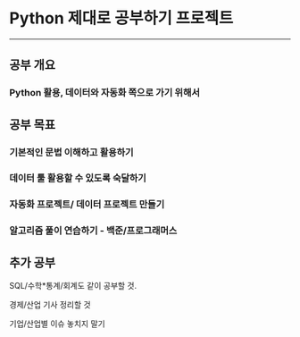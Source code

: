 <h1>Python 제대로 공부하기 프로젝트</h1>


-----------

<h2>공부 개요</h2>
   <h3>Python 활용, 데이터와 자동화 쪽으로 가기 위해서</h3> 
<h2>공부 목표</h2>
    <h3>기본적인 문법 이해하고 활용하기</h3>
    <h3>데이터 툴 활용할 수 있도록 숙달하기</h3>
    <h3>자동화 프로젝트/ 데이터 프로젝트 만들기</h3>
    <h3> 알고리즘 풀이 연습하기 - 백준/프로그래머스</h3>

<h2>추가 공부</h2>
    <p>SQL/수학*통계/회계도 같이 공부할 것.</p>
    <p>경제/산업 기사 정리할 것</p>
    <p>기업/산업별 이슈 놓치지 말기</p>
   
